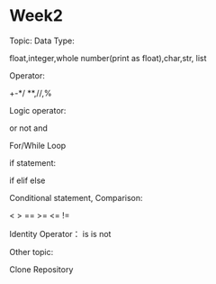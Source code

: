 # Week2
Topic:
Data Type:

float,integer,whole number(print as float),char,str, list

Operator:

+-*/
**,//,%

Logic operator:

or not and


For/While Loop


if statement:

if elif else

Conditional statement, Comparison:

< > == >= <= != 

Identity Operator：
is 
is not


Other topic:

Clone Repository



